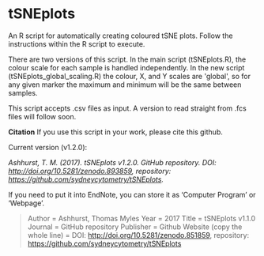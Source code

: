 # tSNEplots
An R script for automatically creating coloured tSNE plots. Follow the instructions within the R script to execute.

There are two versions of this script. In the main script (tSNEplots.R), the colour scale for each sample is handled independently. In the new script (tSNEplots_global_scaling.R) the colour, X, and Y scales are 'global', so for any given marker the maximum and minimum will be the same between samples.

This script accepts .csv files as input. A version to read straight from .fcs files will follow soon.


**Citation**
If you use this script in your work, please cite this github.

Current version (v1.2.0):

*Ashhurst, T. M. (2017). tSNEplots v1.2.0. GitHub repository. DOI: http://doi.org/10.5281/zenodo.893859, repository: https://github.com/sydneycytometry/tSNEplots.*

If you need to put it into EndNote, you can store it as ‘Computer Program’ or ‘Webpage’.

> Author =					                Ashhurst, Thomas Myles
> Year =						                2017
> Title =						                tSNEplots v1.1.0
> Journal = 				                GitHub repository
> Publisher = 			                Github
> Website (copy the whole line) = 	DOI: http://doi.org/10.5281/zenodo.851859, repository: https://github.com/sydneycytometry/tSNEplots
